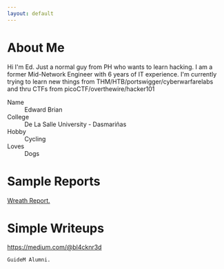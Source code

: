 ```yaml
---
layout: default
---
```


# About Me

Hi I'm Ed. Just a normal guy from PH who wants to learn hacking. I am a former Mid-Network Engineer with 6 years of IT experience. 
I'm currently trying to learn new things from THM/HTB/portswigger/cyberwarfarelabs and thru CTFs from picoCTF/overthewire/hacker101

<!--### Definition lists can be used with HTML syntax..-->

<dl>
<dt>Name</dt>
<dd>Edward Brian</dd>
<dt>College</dt>
<dd>De La Salle University - Dasmariñas</dd>
<dt>Hobby</dt>
<dd>Cycling</dd>
<dt>Loves</dt>
<dd>Dogs</dd>
</dl>


# Sample Reports
<a href="bl4cknr3d.github.io/PDF/Wreath - Penetration Testing Report.pdf" target="_blank">Wreath Report.</a>

# Simple Writeups
https://medium.com/@bl4cknr3d

```
GuideM Alumni.
```

